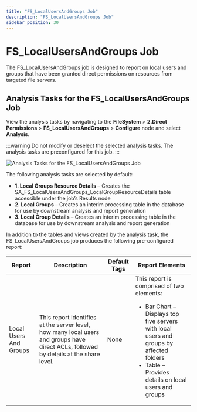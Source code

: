 ```yaml
---
title: "FS_LocalUsersAndGroups Job"
description: "FS_LocalUsersAndGroups Job"
sidebar_position: 30
---
```


# FS_LocalUsersAndGroups Job

The FS_LocalUsersAndGroups job is designed to report on local users and groups that have been
granted direct permissions on resources from targeted file servers.

## Analysis Tasks for the FS_LocalUsersAndGroups Job

View the analysis tasks by navigating to the **FileSystem** > **2.Direct Permissions** >
**FS_LocalUsersAndGroups** > **Configure** node and select **Analysis**.

:::warning
Do not modify or deselect the selected analysis tasks. The analysis tasks are
preconfigured for this job.
:::


![Analysis Tasks for the FS_LocalUsersAndGroups Job](/images/accessanalyzer/11.6/solutions/filesystem/directpermissions/localusersandgroupsanalysis.webp)

The following analysis tasks are selected by default:

-   **1. Local Groups Resource Details** – Creates the
       SA_FS_LocalUsersAndGroups_LocalGroupResourceDetails table accessible under the job’s Results
       node
-   **2. Local Groups** – Creates an interim processing table in the database for use by downstream
       analysis and report generation
-   **3. Local Group Details** – Creates an interim processing table in the database for use by
       downstream analysis and report generation

In addition to the tables and views created by the analysis task, the FS_LocalUsersAndGroups job
produces the following pre-configured report:

| Report                 | Description                                                                                                                           | Default Tags | Report Elements                                                                                                                                                                                              |
| ---------------------- | ------------------------------------------------------------------------------------------------------------------------------------- | ------------ | ------------------------------------------------------------------------------------------------------------------------------------------------------------------------------------------------------------ |
| Local Users And Groups | This report identifies at the server level, how many local users and groups have direct ACLs, followed by details at the share level. | None         | This report is comprised of two elements: <ul><li>Bar Chart – Displays top five servers with local users and groups by affected folders</li><li>Table – Provides details on local users and groups</li></ul> |

